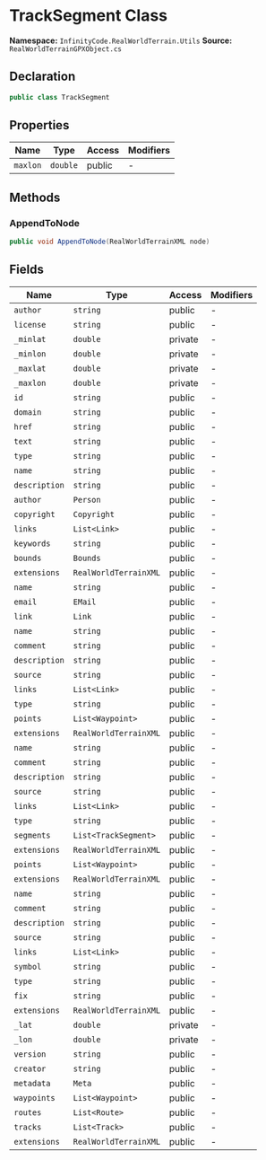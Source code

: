 # TrackSegment Class

**Namespace:** `InfinityCode.RealWorldTerrain.Utils`
**Source:** `RealWorldTerrainGPXObject.cs`

## Declaration

```csharp
public class TrackSegment
```

## Properties

| Name | Type | Access | Modifiers |
|------|------|--------|-----------|
| `maxlon` | `double` | public | - |

## Methods

### AppendToNode

```csharp
public void AppendToNode(RealWorldTerrainXML node)
```

## Fields

| Name | Type | Access | Modifiers |
|------|------|--------|-----------|
| `author` | `string` | public | - |
| `license` | `string` | public | - |
| `_minlat` | `double` | private | - |
| `_minlon` | `double` | private | - |
| `_maxlat` | `double` | private | - |
| `_maxlon` | `double` | private | - |
| `id` | `string` | public | - |
| `domain` | `string` | public | - |
| `href` | `string` | public | - |
| `text` | `string` | public | - |
| `type` | `string` | public | - |
| `name` | `string` | public | - |
| `description` | `string` | public | - |
| `author` | `Person` | public | - |
| `copyright` | `Copyright` | public | - |
| `links` | `List<Link>` | public | - |
| `keywords` | `string` | public | - |
| `bounds` | `Bounds` | public | - |
| `extensions` | `RealWorldTerrainXML` | public | - |
| `name` | `string` | public | - |
| `email` | `EMail` | public | - |
| `link` | `Link` | public | - |
| `name` | `string` | public | - |
| `comment` | `string` | public | - |
| `description` | `string` | public | - |
| `source` | `string` | public | - |
| `links` | `List<Link>` | public | - |
| `type` | `string` | public | - |
| `points` | `List<Waypoint>` | public | - |
| `extensions` | `RealWorldTerrainXML` | public | - |
| `name` | `string` | public | - |
| `comment` | `string` | public | - |
| `description` | `string` | public | - |
| `source` | `string` | public | - |
| `links` | `List<Link>` | public | - |
| `type` | `string` | public | - |
| `segments` | `List<TrackSegment>` | public | - |
| `extensions` | `RealWorldTerrainXML` | public | - |
| `points` | `List<Waypoint>` | public | - |
| `extensions` | `RealWorldTerrainXML` | public | - |
| `name` | `string` | public | - |
| `comment` | `string` | public | - |
| `description` | `string` | public | - |
| `source` | `string` | public | - |
| `links` | `List<Link>` | public | - |
| `symbol` | `string` | public | - |
| `type` | `string` | public | - |
| `fix` | `string` | public | - |
| `extensions` | `RealWorldTerrainXML` | public | - |
| `_lat` | `double` | private | - |
| `_lon` | `double` | private | - |
| `version` | `string` | public | - |
| `creator` | `string` | public | - |
| `metadata` | `Meta` | public | - |
| `waypoints` | `List<Waypoint>` | public | - |
| `routes` | `List<Route>` | public | - |
| `tracks` | `List<Track>` | public | - |
| `extensions` | `RealWorldTerrainXML` | public | - |

